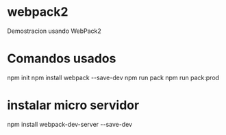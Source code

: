 # webpack2
Demostracion usando WebPack2

# Comandos usados
npm init
npm install webpack --save-dev
npm run pack
npm run pack:prod

# instalar micro servidor
npm install webpack-dev-server --save-dev

